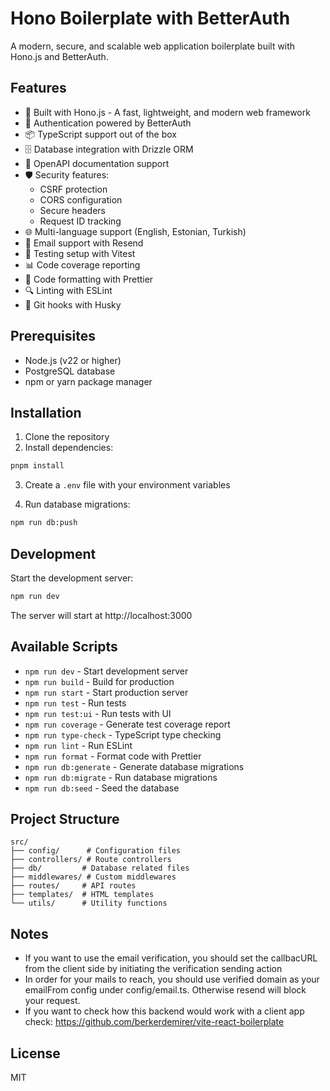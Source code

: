 # Hono Boilerplate with BetterAuth

A modern, secure, and scalable web application boilerplate built with Hono.js and BetterAuth.

## Features

- 🚀 Built with Hono.js - A fast, lightweight, and modern web framework
- 🔐 Authentication powered by BetterAuth
- 📦 TypeScript support out of the box
- 🗄️ Database integration with Drizzle ORM
- 📝 OpenAPI documentation support
- 🛡️ Security features:
  - CSRF protection
  - CORS configuration
  - Secure headers
  - Request ID tracking
- 🌐 Multi-language support (English, Estonian, Turkish)
- 📧 Email support with Resend
- 🧪 Testing setup with Vitest
- 📊 Code coverage reporting
- 🧹 Code formatting with Prettier
- 🔍 Linting with ESLint
- 🐶 Git hooks with Husky

## Prerequisites

- Node.js (v22 or higher)
- PostgreSQL database
- npm or yarn package manager

## Installation

1. Clone the repository
2. Install dependencies:

```bash
pnpm install
```

3. Create a `.env` file with your environment variables

4. Run database migrations:

```bash
npm run db:push
```

## Development

Start the development server:

```bash
npm run dev
```

The server will start at http://localhost:3000

## Available Scripts

- `npm run dev` - Start development server
- `npm run build` - Build for production
- `npm run start` - Start production server
- `npm run test` - Run tests
- `npm run test:ui` - Run tests with UI
- `npm run coverage` - Generate test coverage report
- `npm run type-check` - TypeScript type checking
- `npm run lint` - Run ESLint
- `npm run format` - Format code with Prettier
- `npm run db:generate` - Generate database migrations
- `npm run db:migrate` - Run database migrations
- `npm run db:seed` - Seed the database

## Project Structure

```
src/
├── config/      # Configuration files
├── controllers/ # Route controllers
├── db/         # Database related files
├── middlewares/ # Custom middlewares
├── routes/     # API routes
├── templates/  # HTML templates
└── utils/      # Utility functions
```

## Notes

- If you want to use the email verification, you should set the callbacURL from the client side by initiating the verification sending action
- In order for your mails to reach, you should use verified domain as your emailFrom config under config/email.ts. Otherwise resend will block your request.
- If you want to check how this backend would work with a client app check: https://github.com/berkerdemirer/vite-react-boilerplate

## License

MIT
